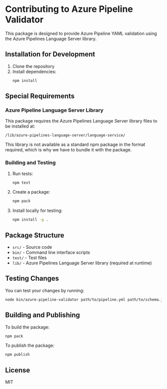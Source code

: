 # Contributing to Azure Pipeline Validator

This package is designed to provide Azure Pipeline YAML validation using the Azure Pipelines Language Server library.

## Installation for Development

1. Clone the repository
2. Install dependencies:
   ```bash
   npm install
   ```

## Special Requirements

### Azure Pipeline Language Server Library

This package requires the Azure Pipelines Language Server library files to be installed at:
```
/lib/azure-pipelines-language-server/language-service/
```

This library is not available as a standard npm package in the format required, which is why we have to bundle it with the package.

### Building and Testing

1. Run tests:
   ```bash
   npm test
   ```

2. Create a package:
   ```bash
   npm pack
   ```

3. Install locally for testing:
   ```bash
   npm install -g .
   ```

## Package Structure

- `src/` - Source code
- `bin/` - Command line interface scripts
- `test/` - Test files
- `lib/` - Azure Pipelines Language Server library (required at runtime)

## Testing Changes

You can test your changes by running:
```bash
node bin/azure-pipeline-validator path/to/pipeline.yml path/to/schema.json
```

## Building and Publishing

To build the package:
```bash
npm pack
```

To publish the package:
```bash
npm publish
```

## License

MIT